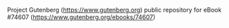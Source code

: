 Project Gutenberg (https://www.gutenberg.org) public repository for
eBook #74607 (https://www.gutenberg.org/ebooks/74607)

